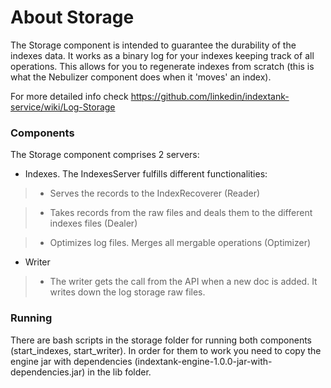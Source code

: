 About Storage
=============

The Storage component is intended to guarantee the durability of the indexes data. It works as a binary log for your indexes keeping track of all operations. This allows for you to regenerate indexes from scratch (this is what the Nebulizer component does when it 'moves' an index).

For more detailed info check https://github.com/linkedin/indextank-service/wiki/Log-Storage

### Components 

The Storage component comprises 2 servers:

* Indexes. The IndexesServer fulfills different functionalities:

> - Serves the records to the IndexRecoverer (Reader)

> - Takes records from the raw files and deals them to the different indexes files (Dealer)

> - Optimizes log files. Merges all mergable operations (Optimizer) 

* Writer

> - The writer gets the call from the API when a new doc is added. It writes down the log storage raw files.

### Running

There are bash scripts in the storage folder for running both components (start_indexes, start_writer). In order for them to work you need to copy the engine jar with dependencies (indextank-engine-1.0.0-jar-with-dependencies.jar) in the lib folder. 




